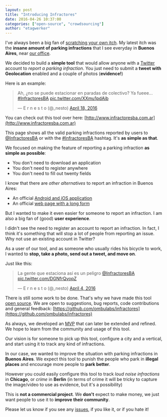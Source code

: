 ```yaml
---
layout: post
title: "Introducing Infractores"
date: 2016-04-26 10:37:00
categories: ["open-source", "crowdsourcing"]
author: "etagwerker"
---
```


I've always been a big fan of [scratching your own itch](https://en.wikipedia.org/wiki/The_Cathedral_and_the_Bazaar#Lessons_for_creating_good_open_source_software). My latest itch was the **insane amount of parking
infractions** that I see everyday in **Buenos Aires**, near [our office](https://foursquare.com/v/ombulabs-hq/52f0e47311d25da04d101b62).

We decided to build a **simple tool** that would allow anyone with a [Twitter](https://twitter.com) account to *report a parking infraction*. You just
need to submit a **tweet with Geolocation** enabled and a couple of
photos (**evidence!**)

Here is an example:

<blockquote class="twitter-tweet" data-lang="en"><p lang="es" dir="ltr">Ah, ¿no se puede estacionar en paradas de colectivo? Ya fueee... <a href="https://twitter.com/hashtag/InfractoresBA?src=hash">#InfractoresBA</a> <a href="https://t.co/XXmu1pdAib">pic.twitter.com/XXmu1pdAib</a></p>&mdash; E r n e s t o (@_nesto) <a href="https://twitter.com/_nesto/status/722065061309726720">April 18, 2016</a></blockquote>
<script async src="//platform.twitter.com/widgets.js" charset="utf-8"></script>

You can check out this tool over here: [http://www.infractoresba.com.ar](http://www.infractoresba.com.ar)

This page shows all the valid parking infractions reported by users to
[@InfractoresBA](https://twitter.com/infractoresBA) or with the
[#InfractoresBA](https://twitter.com/search?src=typd&q=%23InfractoresBA) hashtag.
It's **as simple as that**.

<!--more-->

We focused on making the feature of reporting a parking infraction **as simple as
possible**:

* You don't need to download an application
* You don't need to register anywhere
* You don't need to fill out twenty fields

I know that there are *other alternatives* to report an infraction in Buenos
Aires:

* An official [Android and iOS application](http://www.buenosaires.gob.ar/aplicacionesmoviles/ba-denuncia-vial)
* An official [web page with a long form](http://www.buenosaires.gob.ar/areas/seguridad_justicia/seguridad_urbana/dgcactyt/formulario_denuncia/denunciavial.php?menu_id=34064)

But I wanted to make it even easier for someone to report an infraction. I am
also a big fan of (good) **user experience**.

I didn't see the need to register an account to report an infraction. In fact,
I think it's something that will stop a lot of people from reporting an issue.
Why not use an existing account in Twitter?

As a user of our tool, and as someone who usually rides his bicycle to work, I
wanted to **stop, take a photo, send out a tweet, and move on**.

Just like this:

<blockquote class="twitter-tweet" data-lang="en"><p lang="es" dir="ltr">La gente que estaciona así es un peligro <a href="https://twitter.com/InfractoresBA">@InfractoresBA</a> <a href="https://t.co/DGNfrQvopZ">pic.twitter.com/DGNfrQvopZ</a></p>&mdash; E r n e s t o (@_nesto) <a href="https://twitter.com/_nesto/status/717023979454771201">April 4, 2016</a></blockquote>
<script async src="//platform.twitter.com/widgets.js" charset="utf-8"></script>

There is still some work to be done. That's why we have made this tool
[open source](/blog/tags/open-source/). We are open to suggestions, bug reports, code contributions and general feedback: [https://github.com/ombulabs/infractores](https://github.com/ombulabs/infractores)

As always, we developed an [MVP](http://www.ombulabs.com/blog/tags/mvp) that can
later be extended and refined. We hope to learn from the community and usage of
this tool.

Our vision is for someone to pick up this tool, configure a city and a vertical,
and start using it to track any kind of infractions.

In our case, we wanted to improve the situation with parking infractions in
**Buenos Aires**. We expect this tool to punish the people who park in **illegal
places** and encourage more people to **park better**.

However you could easily configure this tool to track *loud noise infractions* in
**Chicago**, or *crime* in **Berlin** (in terms of crime it will be tricky to
capture the image/video to use as evidence, but it's a possibility)

This is **not a commercial project**. We **don't** expect to make money, we just
want people to use it to **improve their community**.

Please let us know if you see any [issues](https://github.com/ombulabs/infractores/issues), if you like it, or if you hate it!
